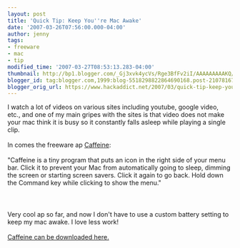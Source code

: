 ```yaml
---
layout: post
title: 'Quick Tip: Keep You''re Mac Awake'
date: '2007-03-26T07:56:00.000-04:00'
author: jenny
tags:
- freeware
- mac
- tip
modified_time: '2007-03-27T08:53:13.283-04:00'
thumbnail: http://bp1.blogger.com/_Gj3xvk4ycVs/Rge3BfFv2iI/AAAAAAAAAKQ/f0tFqXlmY7o/s72-c/ishot-3.jpg
blogger_id: tag:blogger.com,1999:blog-5518298822864690168.post-2107816783820745801
blogger_orig_url: https://www.hackaddict.net/2007/03/quick-tip-keep-youre-mac-awake.html
---
```


I watch a lot of videos on various sites including youtube, google video, etc., and one of my main gripes with the sites is that video does not make your mac think it is busy so it constantly falls asleep while playing a single clip.<br /><br />In comes the freeware ap <a href="http://lightheadsw.com/caffeine/">Caffeine</a>:<br /><br />"Caffeine is a tiny program that puts an icon in the right side of your menu bar. Click it to prevent your Mac from automatically going to sleep, dimming the screen or starting screen savers. Click it again to go back. Hold down the Command key while clicking to show the menu."<br /><a onblur="try {parent.deselectBloggerImageGracefully();} catch(e) {}" href="http://bp1.blogger.com/_Gj3xvk4ycVs/Rge3BfFv2iI/AAAAAAAAAKQ/f0tFqXlmY7o/s1600-h/ishot-3.jpg"><img style="margin: 0px auto 10px; display: block; text-align: center; cursor: pointer;" src="http://bp1.blogger.com/_Gj3xvk4ycVs/Rge3BfFv2iI/AAAAAAAAAKQ/f0tFqXlmY7o/s200/ishot-3.jpg" alt="" id="BLOGGER_PHOTO_ID_5046203143645288994" border="0" /></a><br /><a onblur="try {parent.deselectBloggerImageGracefully();} catch(e) {}" href="http://bp1.blogger.com/_Gj3xvk4ycVs/Rge3JfFv2jI/AAAAAAAAAKY/kl-T5aMo5wE/s1600-h/ishot-2.jpg"><img style="margin: 0px auto 10px; display: block; text-align: center; cursor: pointer;" src="http://bp1.blogger.com/_Gj3xvk4ycVs/Rge3JfFv2jI/AAAAAAAAAKY/kl-T5aMo5wE/s200/ishot-2.jpg" alt="" id="BLOGGER_PHOTO_ID_5046203281084242482" border="0" /></a><br />Very cool ap so far, and now I don't have to use a custom battery setting to keep my mac awake.  I love less work!<br /><br /><a href="http://lightheadsw.com/caffeine/">Caffeine can be downloaded here.</a>